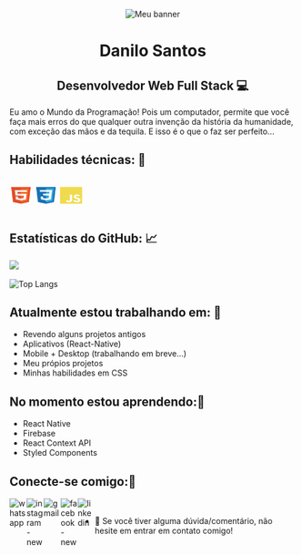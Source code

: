 <p align="center">
  <img src="https://ibb.co/3k8z4V3" alt="Meu banner">
</p>

<h1 align="center">Danilo Santos</h1>

<h2 align="center">
Desenvolvedor Web Full Stack 💻
</h2> 

Eu amo o Mundo da Programação! Pois um computador, permite que você faça mais erros do que qualquer outra invenção da história da humanidade, com exceção das mãos e da tequila. E isso é o que o faz ser perfeito...

##  Habilidades técnicas: 💼
<div style="display: inline_block"><br>
  
  <img align="center" alt="Danilo-HTML" height="30" width="40" src="https://raw.githubusercontent.com/devicons/devicon/master/icons/html5/html5-original.svg">
  
  <img align="center" alt="Danilo-CSS" height="30" width="40" src="https://raw.githubusercontent.com/devicons/devicon/master/icons/css3/css3-original.svg">

  <img align="center" alt="Danilo-Js" height="30" width="40" src="https://raw.githubusercontent.com/devicons/devicon/master/icons/javascript/javascript-plain.svg">
</div>

</br>

##  Estatísticas do GitHub: 📈

<div>
  <picture>
  <source align="left"
  srcset="https://github-readme-stats.vercel.app/api?username=DaniloFelipSantos&show_icons=true&theme=prussian"
    media="(prefers-color-scheme: dark)"
  />
  <source
    srcset="https://github-readme-stats.vercel.app/api?username=DaniloFelipSantos&show_icons=true"
    media="(prefers-color-scheme: light), (prefers-color-scheme: no-preference)"
  />
  <img src="https://github-readme-stats.vercel.app/api?username=DaniloFelipSantos&show_icons=true" />
</picture>

![Top Langs](https://github-readme-stats.vercel.app/api/top-langs/?username=DaniloFelipSantos&layout=compact&theme=prussian)
</div>

##  Atualmente estou trabalhando em: 🔭

- Revendo alguns projetos antigos
- Aplicativos (React-Native)
- Mobile + Desktop (trabalhando em breve...)
- Meu própios projetos
- Minhas habilidades em CSS

## No momento estou aprendendo:🌱
- React Native
- Firebase
- React Context API
- Styled Components

## Conecte-se comigo:🤝

<a href="https://wa.me/5584998895666"><img align="left" width="30px" src="https://img.icons8.com/3d-fluency/94/whatsapp.png" alt="whatsapp"/></a>

<a href="https://instagram.com/daniiloosant"><img align="left" width="30px" src="https://img.icons8.com/3d-fluency/94/instagram-new.png" alt="instagram-new"/></a>

<a href="mailto:df278254@gmail.com"><img align="left" width="30px" src="https://img.icons8.com/3d-fluency/94/gmail.png" alt="gmail"/></a>

<a href="https://www.facebook.com/danilo.felipe.395454?mibextid=ZbWKwL"><img align="left" width="30px" src="https://img.icons8.com/fluency/48/facebook-new.png" alt="facebook-new"/></a>

<a href="https://www.linkedin.com/in/danilo-felipe-625167244"><img align="left" width="30px" src="https://img.icons8.com/3d-fluency/94/linkedin.png" alt="linkedin"/></a></br>

- 💬 Se você tiver alguma dúvida/comentário, não hesite em entrar em contato comigo!

